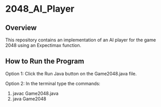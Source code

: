 # 2048_AI_Player

## Overview
This repository contains an implementation of an AI player for the game 2048 using an Expectimax function.

## How to Run the Program
Option 1:
Click the Run Java button on the Game2048.java file.

Option 2:
In the terminal type the commands:
1. javac Game2048.java
2. java Game2048



